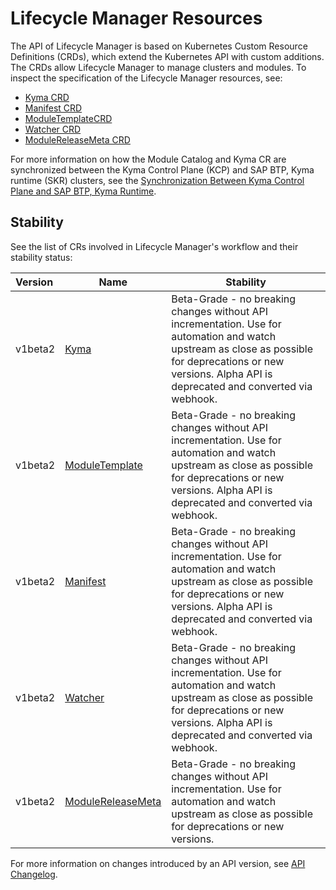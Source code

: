 # Lifecycle Manager Resources

The API of Lifecycle Manager is based on Kubernetes Custom Resource Definitions (CRDs), which extend the Kubernetes API with custom additions. The CRDs allow Lifecycle Manager to manage clusters and modules. To inspect the specification of the Lifecycle Manager resources, see:

* [Kyma CRD](01-kyma.md)
* [Manifest CRD](02-manifest.md)
* [ModuleTemplateCRD](03-moduletemplate.md)
* [Watcher CRD](04-watcher.md)
* [ModuleReleaseMeta CRD](05-modulereleasemeta.md)

For more information on how the Module Catalog and Kyma CR are synchronized between the Kyma Control Plane (KCP) and SAP BTP, Kyma runtime (SKR) clusters, see the [Synchronization Between Kyma Control Plane and SAP BTP, Kyma Runtime](../08-kcp-skr-synchronization.md).

## Stability

See the list of CRs involved in Lifecycle Manager's workflow and their stability status:

| Version | Name                                                | Stability                                                                                                                                                                                                  |
|:--------|-----------------------------------------------------------------|------------------------------------------------------------------------------------------------------------------------------------------------------------------------------------------------------------|
| v1beta2 | [Kyma](/api/v1beta2/kyma_types.go)                         | Beta-Grade - no breaking changes without API incrementation. Use for automation and watch upstream as close as possible for deprecations or new versions. Alpha API is deprecated and converted via webhook. |
| v1beta2 | [ModuleTemplate](/api/v1beta2/moduletemplate_types.go)     | Beta-Grade - no breaking changes without API incrementation. Use for automation and watch upstream as close as possible for deprecations or new versions. Alpha API is deprecated and converted via webhook. |
| v1beta2 | [Manifest](/api/v1beta2/manifest_types.go)                 | Beta-Grade - no breaking changes without API incrementation. Use for automation and watch upstream as close as possible for deprecations or new versions. Alpha API is deprecated and converted via webhook. |
| v1beta2 | [Watcher](/api/v1beta2/watcher_types.go)                   | Beta-Grade - no breaking changes without API incrementation. Use for automation and watch upstream as close as possible for deprecations or new versions. Alpha API is deprecated and converted via webhook. |
| v1beta2 | [ModuleReleaseMeta](/api/v1beta2/modulereleasemeta_types.go) | Beta-Grade - no breaking changes without API incrementation. Use for automation and watch upstream as close as possible for deprecations or new versions. |                                                

For more information on changes introduced by an API version, see [API Changelog](../05-api-changelog.md).
